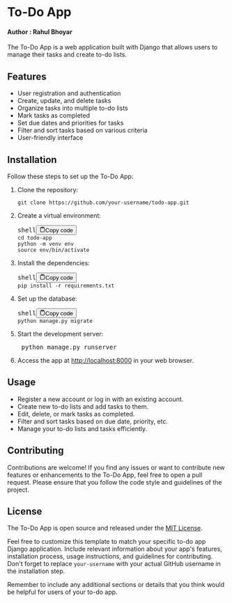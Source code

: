 # To-Do App

#### Author : Rahul Bhoyar

The To-Do App is a web application built with Django that allows users to manage their tasks and create to-do lists.

## Features

- User registration and authentication
- Create, update, and delete tasks
- Organize tasks into multiple to-do lists
- Mark tasks as completed
- Set due dates and priorities for tasks
- Filter and sort tasks based on various criteria
- User-friendly interface

## Installation

Follow these steps to set up the To-Do App:

1. Clone the repository:

   ```shell
   git clone https://github.com/your-username/todo-app.git
   ```
2. Create a virtual environment:

   <pre><div class="bg-black rounded-md mb-4"><div class="flex items-center relative text-gray-200 bg-gray-800 px-4 py-2 text-xs font-sans justify-between rounded-t-md"><span>shell</span><button class="flex ml-auto gap-2"><svg stroke="currentColor" fill="none" stroke-width="2" viewBox="0 0 24 24" stroke-linecap="round" stroke-linejoin="round" class="h-4 w-4" height="1em" width="1em" xmlns="http://www.w3.org/2000/svg"><path d="M16 4h2a2 2 0 0 1 2 2v14a2 2 0 0 1-2 2H6a2 2 0 0 1-2-2V6a2 2 0 0 1 2-2h2"></path><rect x="8" y="2" width="8" height="4" rx="1" ry="1"></rect></svg>Copy code</button></div><div class="p-4 overflow-y-auto"><code class="!whitespace-pre hljs language-shell">cd todo-app
   python -m venv env
   source env/bin/activate
   </code></div></div></pre>
3. Install the dependencies:

   <pre><div class="bg-black rounded-md mb-4"><div class="flex items-center relative text-gray-200 bg-gray-800 px-4 py-2 text-xs font-sans justify-between rounded-t-md"><span>shell</span><button class="flex ml-auto gap-2"><svg stroke="currentColor" fill="none" stroke-width="2" viewBox="0 0 24 24" stroke-linecap="round" stroke-linejoin="round" class="h-4 w-4" height="1em" width="1em" xmlns="http://www.w3.org/2000/svg"><path d="M16 4h2a2 2 0 0 1 2 2v14a2 2 0 0 1-2 2H6a2 2 0 0 1-2-2V6a2 2 0 0 1 2-2h2"></path><rect x="8" y="2" width="8" height="4" rx="1" ry="1"></rect></svg>Copy code</button></div><div class="p-4 overflow-y-auto"><code class="!whitespace-pre hljs language-shell">pip install -r requirements.txt
   </code></div></div></pre>
4. Set up the database:

   <pre><div class="bg-black rounded-md mb-4"><div class="flex items-center relative text-gray-200 bg-gray-800 px-4 py-2 text-xs font-sans justify-between rounded-t-md"><span>shell</span><button class="flex ml-auto gap-2"><svg stroke="currentColor" fill="none" stroke-width="2" viewBox="0 0 24 24" stroke-linecap="round" stroke-linejoin="round" class="h-4 w-4" height="1em" width="1em" xmlns="http://www.w3.org/2000/svg"><path d="M16 4h2a2 2 0 0 1 2 2v14a2 2 0 0 1-2 2H6a2 2 0 0 1-2-2V6a2 2 0 0 1 2-2h2"></path><rect x="8" y="2" width="8" height="4" rx="1" ry="1"></rect></svg>Copy code</button></div><div class="p-4 overflow-y-auto"><code class="!whitespace-pre hljs language-shell">python manage.py migrate
   </code></div></div></pre>
6. Start the development server:

   <pre> python manage.py runserver
7. Access the app at [http://localhost:8000](http://localhost:8000/) in your web browser.

## Usage

* Register a new account or log in with an existing account.
* Create new to-do lists and add tasks to them.
* Edit, delete, or mark tasks as completed.
* Filter and sort tasks based on due date, priority, etc.
* Manage your to-do lists and tasks efficiently.

## Contributing

Contributions are welcome! If you find any issues or want to contribute new features or enhancements to the To-Do App, feel free to open a pull request. Please ensure that you follow the code style and guidelines of the project.

## License

The To-Do App is open source and released under the [MIT License](https://chat.openai.com/LICENSE).

Feel free to customize this template to match your specific to-do app Django application. Include relevant information about your app's features, installation process, usage instructions, and guidelines for contributing. Don't forget to replace `your-username` with your actual GitHub username in the installation step.

Remember to include any additional sections or details that you think would be helpful for users of your to-do app.
